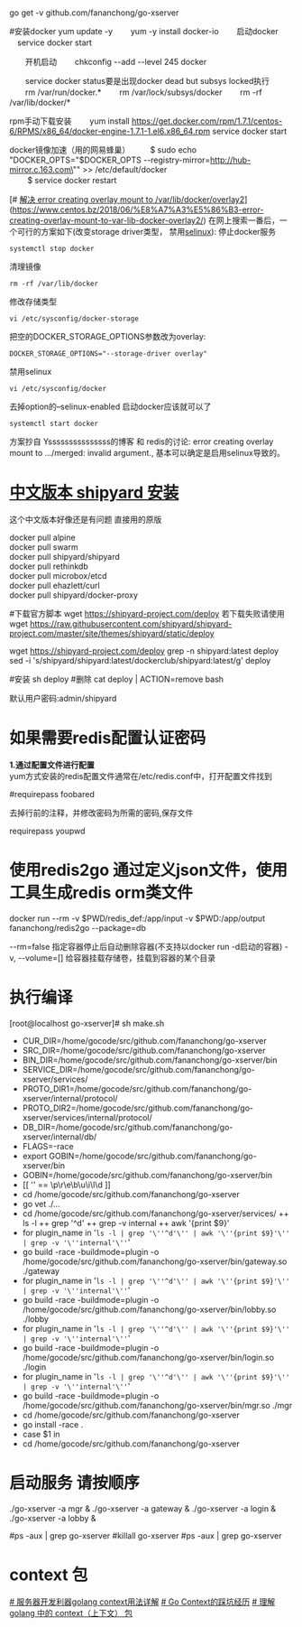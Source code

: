 #
go get -v github.com/fananchong/go-xserver

#安装docker
		yum update -y
　　yum -y install docker-io
　　启动docker
	　service docker start

　　开机启动
　　chkconfig --add --level 245 docker

　　service docker status要是出现docker dead but subsys locked执行
　　rm /var/run/docker.*
　　rm /var/lock/subsys/docker
　　rm -rf /var/lib/docker/*

rpm手动下载安装
　　yum install https://get.docker.com/rpm/1.7.1/centos-6/RPMS/x86_64/docker-engine-1.7.1-1.el6.x86_64.rpm
service docker start

docker镜像加速（用的网易蜂巢）
　　 $ sudo echo "DOCKER_OPTS=\"\$DOCKER_OPTS --registry-mirror=http://hub-mirror.c.163.com\"" >> /etc/default/docker  
　　 $ service docker restart




[# [解决 error creating overlay mount to /var/lib/docker/overlay2](https://www.centos.bz/2018/06/%e8%a7%a3%e5%86%b3-error-creating-overlay-mount-to-var-lib-docker-overlay2/)](https://www.centos.bz/2018/06/%E8%A7%A3%E5%86%B3-error-creating-overlay-mount-to-var-lib-docker-overlay2/)
在网上搜索一番后，一个可行的方案如下(改变storage driver类型， 禁用[selinux](https://www.centos.bz/tag/selinux/)):
停止docker服务
```
systemctl stop docker
```
清理镜像
```
rm -rf /var/lib/docker
```
修改存储类型
```
vi /etc/sysconfig/docker-storage
```
把空的DOCKER_STORAGE_OPTIONS参数改为overlay:
```
DOCKER_STORAGE_OPTIONS="--storage-driver overlay"
```
禁用selinux
```
vi /etc/sysconfig/docker
```
去掉option的–selinux-enabled
启动docker应该就可以了
```
systemctl start docker
```
方案抄自 Ysssssssssssssss的博客 和 redis的讨论: error creating overlay mount to …/merged: invalid argument., 基本可以确定是启用selinux导致的。


# [中文版本 shipyard 安装](https://www.fcwys.cc/archives/145.html)
这个中文版本好像还是有问题 直接用的原版


docker pull alpine  
docker pull swarm  
docker pull shipyard/shipyard  
docker pull rethinkdb  
docker pull microbox/etcd  
docker pull ehazlett/curl  
docker pull shipyard/docker-proxy

#下载官方脚本  wget https://shipyard-project.com/deploy 若下载失败请使用 wget https://raw.githubusercontent.com/shipyard/shipyard-project.com/master/site/themes/shipyard/static/deploy

wget https://shipyard-project.com/deploy
grep -n shipyard:latest deploy
sed -i 's/shipyard\/shipyard:latest/dockerclub\/shipyard:latest/g' deploy


#安装 sh deploy
#删除 cat deploy | ACTION=remove bash

默认用户密码:admin/shipyard

# 如果需要redis配置认证密码

**1.通过配置文件进行配置**  
yum方式安装的redis配置文件通常在/etc/redis.conf中，打开配置文件找到  

#requirepass foobared 

去掉行前的注释，并修改密码为所需的密码,保存文件  

requirepass youpwd


# 使用redis2go  通过定义json文件，使用工具生成redis orm类文件
docker run --rm -v $PWD/redis_def:/app/input -v $PWD:/app/output fananchong/redis2go --package=db

--rm=false 指定容器停止后自动删除容器(不支持以docker run -d启动的容器)
-v, --volume=[] 给容器挂载存储卷，挂载到容器的某个目录




# 执行编译

[root@localhost go-xserver]# sh make.sh 
+ CUR_DIR=/home/gocode/src/github.com/fananchong/go-xserver
+ SRC_DIR=/home/gocode/src/github.com/fananchong/go-xserver
+ BIN_DIR=/home/gocode/src/github.com/fananchong/go-xserver/bin
+ SERVICE_DIR=/home/gocode/src/github.com/fananchong/go-xserver/services/
+ PROTO_DIR1=/home/gocode/src/github.com/fananchong/go-xserver/internal/protocol/
+ PROTO_DIR2=/home/gocode/src/github.com/fananchong/go-xserver/services/internal/protocol/
+ DB_DIR=/home/gocode/src/github.com/fananchong/go-xserver/internal/db/
+ FLAGS=-race
+ export GOBIN=/home/gocode/src/github.com/fananchong/go-xserver/bin
+ GOBIN=/home/gocode/src/github.com/fananchong/go-xserver/bin
+ [[ '' == \p\r\e\b\u\i\l\d ]]
+ cd /home/gocode/src/github.com/fananchong/go-xserver
+ go vet ./...
+ cd /home/gocode/src/github.com/fananchong/go-xserver/services/
++ ls -l
++ grep '^d'
++ grep -v internal
++ awk '{print $9}'
+ for plugin_name in '`ls -l | grep '\''^d'\'' | awk '\''{print $9}'\'' | grep -v '\''internal'\''`'
+ go build -race -buildmode=plugin -o /home/gocode/src/github.com/fananchong/go-xserver/bin/gateway.so ./gateway
+ for plugin_name in '`ls -l | grep '\''^d'\'' | awk '\''{print $9}'\'' | grep -v '\''internal'\''`'
+ go build -race -buildmode=plugin -o /home/gocode/src/github.com/fananchong/go-xserver/bin/lobby.so ./lobby
+ for plugin_name in '`ls -l | grep '\''^d'\'' | awk '\''{print $9}'\'' | grep -v '\''internal'\''`'
+ go build -race -buildmode=plugin -o /home/gocode/src/github.com/fananchong/go-xserver/bin/login.so ./login
+ for plugin_name in '`ls -l | grep '\''^d'\'' | awk '\''{print $9}'\'' | grep -v '\''internal'\''`'
+ go build -race -buildmode=plugin -o /home/gocode/src/github.com/fananchong/go-xserver/bin/mgr.so ./mgr
+ cd /home/gocode/src/github.com/fananchong/go-xserver
+ go install -race .
+ case $1 in
+ cd /home/gocode/src/github.com/fananchong/go-xserver


# 启动服务 请按顺序
./go-xserver -a mgr &
./go-xserver -a gateway &
./go-xserver -a login &
./go-xserver -a lobby &

#ps -aux | grep go-xserver
#killall go-xserver
#ps -aux | grep go-xserver
#



# context 包
[# 服务器开发利器golang context用法详解](https://studygolang.com/articles/10155?fr=sidebar)
[# Go Context的踩坑经历](https://studygolang.com/articles/12566)
[# 理解 golang 中的 context（上下文） 包](https://studygolang.com/articles/13866?fr=sidebar)
<!--stackedit_data:
eyJoaXN0b3J5IjpbMTk2MzI1NDkzNiwtMzkwNTk5NTAsLTQ2MT
g1NzM5MywtODk4MjMwNTE3LC02Nzc2NjExMDldfQ==
-->